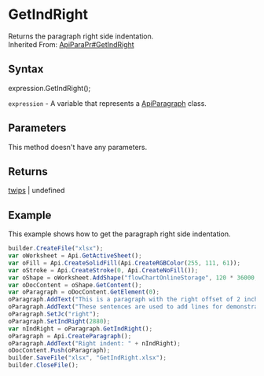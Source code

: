 # GetIndRight

Returns the paragraph right side indentation.<br>Inherited From: [ApiParaPr#GetIndRight](../../ApiParaPr/Methods/GetIndRight.md)

## Syntax

expression.GetIndRight();

`expression` - A variable that represents a [ApiParagraph](../ApiParagraph.md) class.

## Parameters

This method doesn't have any parameters.

## Returns

[twips](../../../Enumerations/twips.md) &#124; undefined

## Example

This example shows how to get the paragraph right side indentation.

```javascript
builder.CreateFile("xlsx");
var oWorksheet = Api.GetActiveSheet();
var oFill = Api.CreateSolidFill(Api.CreateRGBColor(255, 111, 61));
var oStroke = Api.CreateStroke(0, Api.CreateNoFill());
var oShape = oWorksheet.AddShape("flowChartOnlineStorage", 120 * 36000, 70 * 36000, oFill, oStroke, 0, 2 * 36000, 0, 3 * 36000);
var oDocContent = oShape.GetContent();
var oParagraph = oDocContent.GetElement(0);
oParagraph.AddText("This is a paragraph with the right offset of 2 inches set to it. ");
oParagraph.AddText("These sentences are used to add lines for demonstrative purposes. ");
oParagraph.SetJc("right");
oParagraph.SetIndRight(2880);
var nIndRight = oParagraph.GetIndRight();
oParagraph = Api.CreateParagraph();
oParagraph.AddText("Right indent: " + nIndRight);
oDocContent.Push(oParagraph);
builder.SaveFile("xlsx", "GetIndRight.xlsx");
builder.CloseFile();
```
